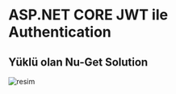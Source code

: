 # ASP.NET CORE JWT ile Authentication


## Yüklü olan Nu-Get Solution
![resim](https://user-images.githubusercontent.com/76875926/178302011-ab65b689-dc6b-4772-a661-a7688bf8c192.png)
